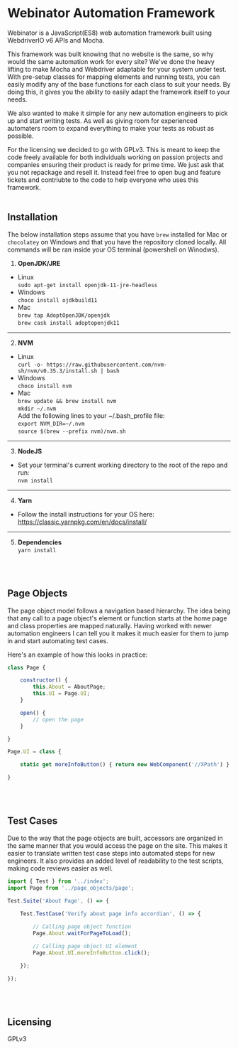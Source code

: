 # Webinator Automation Framework
Webinator is a JavaScript(ES8) web automation framework built using WebdriverIO v6 APIs and Mocha.

This framework was built knowing that no website is the same, so why would the same automation work for every site? We've done the heavy lifting to make Mocha and Webdriver adaptable for your system under test. With pre-setup classes for mapping elements and running tests, you can easily modify any of the base functions for each class to suit your needs. By doing this, it gives you the ability to easily adapt the framework itself to your needs.

We also wanted to make it simple for any new automation engineers to pick up and start writing tests. As well as giving room for experienced automaters room to expand everything to make your tests as robust as possible.

For the licensing we decided to go with GPLv3. This is meant to keep the code freely available for both individuals working on passion projects and companies ensuring their product is ready for prime time. We just ask that you not repackage and resell it. Instead feel free to open bug and feature tickets and contriubte to the code to help everyone who uses this framework.
<br/>
<br/>

## Installation
The below installation steps assume that you have `brew` installed for Mac or `chocolatey` on Windows and that you have the repository cloned locally. All commands will be ran inside your OS terminal (powershell on Winodws).


1. **OpenJDK/JRE** 
* Linux  
`sudo apt-get install openjdk-11-jre-headless`  
* Windows  
`choco install ojdkbuild11`  
* Mac  
`brew tap AdoptOpenJDK/openjdk`  
`brew cask install adoptopenjdk11`
---

2. **NVM**  
* Linux  
`curl -o- https://raw.githubusercontent.com/nvm-sh/nvm/v0.35.3/install.sh | bash`  
* Windows  
`choco install nvm`  
* Mac  
`brew update && brew install nvm`  
`mkdir ~/.nvm`  
Add the following lines to your ~/.bash_profile file:  
`export NVM_DIR=~/.nvm`  
`source $(brew --prefix nvm)/nvm.sh`  
---

3. **NodeJS**  
* Set your terminal's current working directory to the root of the repo and run:  
`nvm install`  
---

4. **Yarn**
* Follow the install instructions for your OS here: 
https://classic.yarnpkg.com/en/docs/install/
--- 

5. **Dependencies**   
`yarn install`  
<br/>
<br/>

## Page Objects
The page object model follows a navigation based hierarchy. The idea being that any call to a page object's element or function starts at the home page and class properties are mapped naturally. Having worked with newer automation engineers I can tell you it makes it much easier for them to jump in and start automating test cases.

Here's an example of how this looks in practice:
```javascript
class Page {

	constructor() {
		this.About = AboutPage;
		this.UI = Page.UI;
	}

	open() {
		// open the page
	}

}

Page.UI = class {

	static get moreInfoButton() { return new WebComponent('//XPath') }

}
```
<br/>
<br/>

## Test Cases
Due to the way that the page objects are built, accessors are organized in the same manner that you would access the page on the site. This makes it easier to translate written test case steps into automated steps for new engineers. It also provides an added level of readability to the test scripts, making code reviews easier as well.


```javascript
import { Test } from '../index';
import Page from '../page_objects/page';

Test.Suite('About Page', () => {

	Test.TestCase('Verify about page info accordian', () => {
		
		// Calling page object function
		Page.About.waitForPageToLoad();

		// Calling page object UI element
		Page.About.UI.moreInfoButton.click();

	});

});
```
<br/>
<br/>

## Licensing

GPLv3